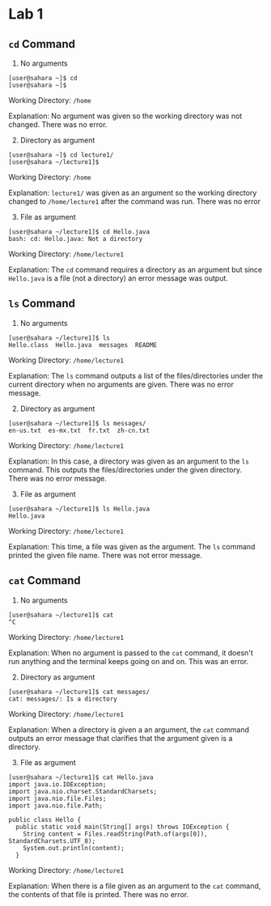 # Lab 1

## **`cd` Command**
1. No arguments
```
[user@sahara ~]$ cd
[user@sahara ~]$
```

Working Directory: `/home` 

Explanation: No argument was given so the working directory was not changed. There was no error.


2. Directory as argument
```
[user@sahara ~]$ cd lecture1/
[user@sahara ~/lecture1]$ 
```

Working Directory: `/home`

Explanation: `lecture1/` was given as an argument so the working directory changed to `/home/lecture1` after the command was run. There was no error


3. File as argument
```
[user@sahara ~/lecture1]$ cd Hello.java
bash: cd: Hello.java: Not a directory
```

Working Directory: `/home/lecture1`

Explanation: The `cd` command requires a directory as an argument but since `Hello.java` is a file (not a directory) an error message was output.


## **`ls` Command**
1. No arguments
```
[user@sahara ~/lecture1]$ ls
Hello.class  Hello.java  messages  README
```

Working Directory: `/home/lecture1`

Explanation: The `ls` command outputs a list of the files/directories under the current directory when no arguments are given. There was no error message.


2. Directory as argument
```
[user@sahara ~/lecture1]$ ls messages/
en-us.txt  es-mx.txt  fr.txt  zh-cn.txt
```

Working Directory: `/home/lecture1`

Explanation: In this case, a directory was given as an argument to the `ls` command. This outputs the files/directories under the given directory. There was no error message.


3. File as argument
```
[user@sahara ~/lecture1]$ ls Hello.java
Hello.java
```

Working Directory: `/home/lecture1`

Explanation: This time, a file was given as the argument. The `ls` command printed the given file name. There was not error message.


## **`cat` Command**
1. No arguments
```
[user@sahara ~/lecture1]$ cat
^C
```

Working Directory: `/home/lecture1`

Explanation: When no argument is passed to the `cat` command, it doesn't run anything and the terminal keeps going on and on. This was an error.


2. Directory as argument
```
[user@sahara ~/lecture1]$ cat messages/
cat: messages/: Is a directory
```

Working Directory: `/home/lecture1`

Explanation: When a directory is given a an argument, the `cat` command outputs an error message that clarifies that the argument given is a directory.


3. File as argument
```
[user@sahara ~/lecture1]$ cat Hello.java
import java.io.IOException;
import java.nio.charset.StandardCharsets;
import java.nio.file.Files;
import java.nio.file.Path;

public class Hello {
  public static void main(String[] args) throws IOException {
    String content = Files.readString(Path.of(args[0]), StandardCharsets.UTF_8);    
    System.out.println(content);
  }
```

Working Directory: `/home/lecture1`

Explanation: When there is a file given as an argument to the `cat` command, the contents of that file is printed. There was no error.
